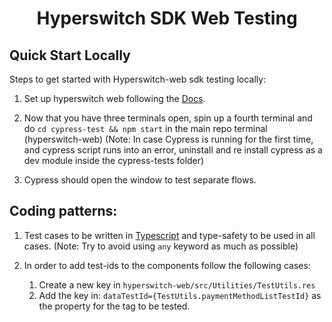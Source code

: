 <h1 align="center">Hyperswitch SDK Web Testing</h1>

## Quick Start Locally

Steps to get started with Hyperswitch-web sdk testing locally:

1. Set up hyperswitch web following the [Docs](https://github.com/juspay/hyperswitch-web?tab=readme-ov-file#hyperswitch-unified-checkout).

2. Now that you have three terminals open, spin up a fourth terminal and do `cd cypress-test && npm start` in the main repo terminal (hyperswitch-web)
   (Note: In case Cypress is running for the first time, and cypress script runs into an error, uninstall and re install cypress as a dev module inside the cypress-tests folder)

3. Cypress should open the window to test separate flows.

## Coding patterns:

1. Test cases to be written in [Typescript](https://www.typescriptlang.org/) and type-safety to be used in all cases.
   (Note: Try to avoid using `any` keyword as much as possible)

2. In order to add test-ids to the components follow the following cases:
   1. Create a new key in `hyperswitch-web/src/Utilities/TestUtils.res`
   2. Add the key in: `dataTestId={TestUtils.paymentMethodListTestId}` as the property for the tag to be tested.
